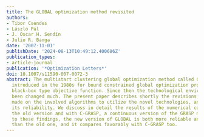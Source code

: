 ```yaml
---
title: The GLOBAL optimization method revisited
authors:
- Tibor Csendes
- László Pál
- J. Oscar H. Sendín
- Julio R. Banga
date: '2007-11-01'
publishDate: '2024-08-13T10:49:12.400686Z'
publication_types:
- article-journal
publication: '*Optimization Letters*'
doi: 10.1007/s11590-007-0072-3
abstract: The multistart clustering global optimization method called GLOBAL has been
  introduced in the 1980s for bound constrained global optimization problems with
  black-box type objective function. Since then the technological environment has
  been changed much. The present paper describes shortly the revisions and updates
  made on the involved algorithms to utilize the novel technologies, and to improve
  its reliability. We discuss in detail the results of the numerical comparison with
  the old version and with C-GRASP, a continuous version of the GRASP method. According
  to these findings, the new version of GLOBAL is both more reliable and more efficient
  than the old one, and it compares favorably with C-GRASP too.
---
```

